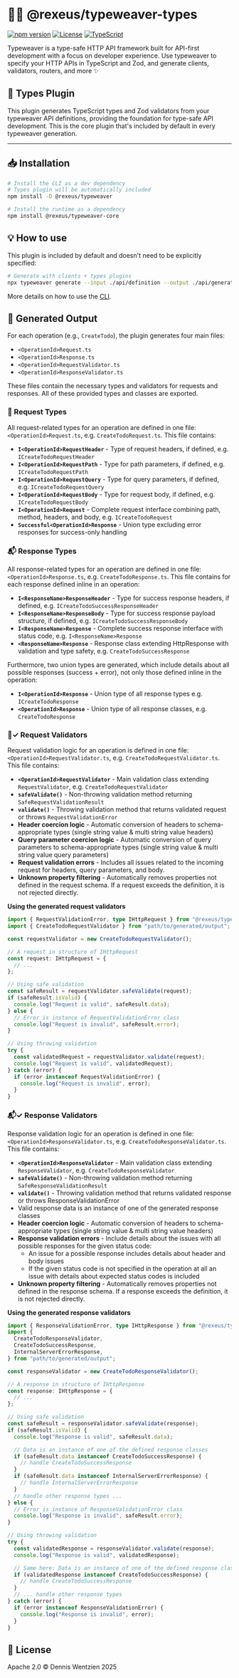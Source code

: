 # 🧵✨ @rexeus/typeweaver-types

[![npm version](https://img.shields.io/npm/v/@rexeus/typeweaver-types.svg)](https://www.npmjs.com/package/@rexeus/typeweaver-types)
[![License](https://img.shields.io/badge/License-Apache%202.0-blue.svg)](https://opensource.org/licenses/Apache-2.0)
[![TypeScript](https://img.shields.io/badge/TypeScript-Ready-blue.svg)](https://www.typescriptlang.org/)

Typeweaver is a type-safe HTTP API framework built for API-first development with a focus on
developer experience. Use typeweaver to specify your HTTP APIs in TypeScript and Zod, and generate
clients, validators, routers, and more ✨

## 📝 Types Plugin

This plugin generates TypeScript types and Zod validators from your typeweaver API definitions,
providing the foundation for type-safe API development. This is the core plugin that's included by
default in every typeweaver generation.

---

## 📥 Installation

```bash
# Install the CLI as a dev dependency
# Types plugin will be automatically included
npm install -D @rexeus/typeweaver

# Install the runtime as a dependency
npm install @rexeus/typeweaver-core
```

## 💡 How to use

This plugin is included by default and doesn't need to be explicitly specified:

```bash
# Generate with clients + types plugins
npx typeweaver generate --input ./api/definition --output ./api/generated --plugins clients
```

More details on how to use the [CLI](https://github.com/rexeus/typeweaver/tree/main/packages/cli/README.md#️-cli).

## 📂 Generated Output

For each operation (e.g., `CreateTodo`), the plugin generates four main files:

- `<OperationId>Request.ts`
- `<OperationId>Response.ts`
- `<OperationId>RequestValidator.ts`
- `<OperationId>ResponseValidator.ts`

These files contain the necessary types and validators for requests and responses. All of these
provided types and classes are exported.

### 📨 Request Types

All request-related types for an operation are defined in one file: `<OperationId>Request.ts`, e.g.
`CreateTodoRequest.ts`. This file contains:

- **`I<OperationId>RequestHeader`** - Type of request headers, if defined, e.g.
  `ICreateTodoRequestHeader`
- **`I<OperationId>RequestPath`** - Type for path parameters, if defined, e.g.
  `ICreateTodoRequestPath`
- **`I<OperationId>RequestQuery`** - Type for query parameters, if defined, e.g.
  `ICreateTodoRequestQuery`
- **`I<OperationId>RequestBody`** - Type for request body, if defined, e.g. `ICreateTodoRequestBody`
- **`I<OperationId>Request`** - Complete request interface combining path, method, headers, and
  body, e.g. `ICreateTodoRequest`
- **`Successful<OperationId>Response`** - Union type excluding error responses for success-only
  handling

### 📬 Response Types

All response-related types for an operation are defined in one file: `<OperationId>Response.ts`,
e.g. `CreateTodoResponse.ts`. This file contains for each response defined inline in an operation:

- **`I<ResponseName>ResponseHeader`** - Type for success response headers, if defined, e.g.
  `ICreateTodoSuccessResponseHeader`
- **`I<ResponseName>ResponseBody`** - Type for success response payload structure, if defined, e.g.
  `ICreateTodoSuccessResponseBody`
- **`I<ResponseName>Response`** - Complete success response interface with status code, e.g.
  `I<ResponseName>Response`
- **`<ResponseName>Response`** - Response class extending HttpResponse with validation and type
  safety, e.g. `CreateTodoSuccessResponse`

Furthermore, two union types are generated, which include details about all possible responses
(success + error), not only those defined inline in the operation:

- **`I<OperationId>Response`** - Union type of all response types e.g. `ICreateTodoResponse`
- **`<OperationId>Response`** - Union type of all response classes, e.g. `CreateTodoResponse`

### 📨✓ Request Validators

Request validation logic for an operation is defined in one file:
`<OperationId>RequestValidator.ts`, e.g. `CreateTodoRequestValidator.ts`. This file contains:

- **`<OperationId>RequestValidator`** - Main validation class extending `RequestValidator`, e.g.
  `CreateTodoRequestValidator`
- **`safeValidate()`** - Non-throwing validation method returning `SafeRequestValidationResult`
- **`validate()`** - Throwing validation method that returns validated request or throws
  `RequestValidationError`
- **Header coercion logic** - Automatic conversion of headers to schema-appropriate types (single
  string value & multi string value headers)
- **Query parameter coercion logic** - Automatic conversion of query parameters to
  schema-appropriate types (single string value & multi string value query parameters)
- **Request validation errors** - Includes all issues related to the incoming request for headers,
  query parameters, and body.
- **Unknown property filtering** - Automatically removes properties not defined in the request
  schema. If a request exceeds the definition, it is not rejected directly.

**Using the generated request validators**

```typescript
import { RequestValidationError, type IHttpRequest } from "@rexeus/typeweaver-core";
import { CreateTodoRequestValidator } from "path/to/generated/output";

const requestValidator = new CreateTodoRequestValidator();

// A request in structure of IHttpRequest
const request: IHttpRequest = {
  // ...
};

// Using safe validation
const safeResult = requestValidator.safeValidate(request);
if (safeResult.isValid) {
  console.log("Request is valid", safeResult.data);
} else {
  // Error is instance of RequestValidationError class
  console.log("Request is invalid", safeResult.error);
}

// Using throwing validation
try {
  const validatedRequest = requestValidator.validate(request);
  console.log("Request is valid", validatedRequest);
} catch (error) {
  if (error instanceof RequestValidationError) {
    console.log("Request is invalid", error);
  }
}
```

### 📬✓ Response Validators

Response validation logic for an operation is defined in one file:
`<OperationId>ResponseValidator.ts`, e.g. `CreateTodoResponseValidator.ts`. This file contains:

- **`<OperationId>ResponseValidator`** - Main validation class extending `ResponseValidator`, e.g.
  `CreateTodoResponseValidator`
- **`safeValidate()`** - Non-throwing validation method returning `SafeResponseValidationResult`
- **`validate()`** - Throwing validation method that returns validated response or throws
  ResponseValidationError
- Valid response data is an instance of one of the generated response classes
- **Header coercion logic** - Automatic conversion of headers to schema-appropriate types (single
  string value & multi string value headers)
- **Response validation errors** - Include details about the issues with all possible responses for
  the given status code:
  - An issue for a possible response includes details about header and body issues
  - If the given status code is not specified in the operation at all an issue with details about
    expected status codes is included
- **Unknown property filtering** - Automatically removes properties not defined in the response
  schema. If a response exceeds the definition, it is not rejected directly.

**Using the generated response validators**

```typescript
import { ResponseValidationError, type IHttpResponse } from "@rexeus/typeweaver-core";
import {
  CreateTodoResponseValidator,
  CreateTodoSuccessResponse,
  InternalServerErrorResponse,
} from "path/to/generated/output";

const responseValidator = new CreateTodoResponseValidator();

// A response in structure of IHttpResponse
const response: IHttpResponse = {
  // ...
};

// Using safe validation
const safeResult = responseValidator.safeValidate(response);
if (safeResult.isValid) {
  console.log("Response is valid", safeResult.data);

  // Data is an instance of one of the defined response classes
  if (safeResult.data instanceof CreateTodoSuccessResponse) {
    // handle CreateTodoSuccessResponse
  }
  if (safeResult.data instanceof InternalServerErrorResponse) {
    // handle InternalServerErrorResponse
  }
  // handle other response types ...
} else {
  // Error is instance of ResponseValidationError class
  console.log("Response is invalid", safeResult.error);
}

// Using throwing validation
try {
  const validatedResponse = responseValidator.validate(response);
  console.log("Response is valid", validatedResponse);

  // Same here: Data is an instance of one of the defined response classes
  if (validatedResponse instanceof CreateTodoSuccessResponse) {
    // handle CreateTodoSuccessResponse
  }
  // ... handle other response types
} catch (error) {
  if (error instanceof ResponseValidationError) {
    console.log("Response is invalid", error);
  }
}
```

## 📄 License

Apache 2.0 © Dennis Wentzien 2025
